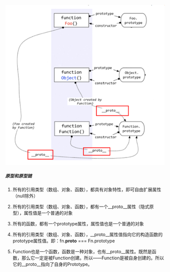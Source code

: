 ![prototype](./prototype.png)

##### 原型和原型链    

1. 所有的引用类型（数组、对象、函数），都具有对象特性，即可自由扩展属性（null除外）

2. 所有的引用类型（数组、对象、函数），都有一个__proto__属性（隐式原型），属性值是一个普通的对象

3. 所有的函数，都有一个prototype属性，属性值也是一个普通的对象

4. 所有的引用类型（数组、对象、函数），__proto__属性值指向它的构造函数的prototype属性值。即：fn.__proto__ === Fn.prototype 

5. Function也是一个函数，函数是一种对象，也有__proto__属性。既然是函数，那么它一定是被Function创建。所以——Function是被自身创建的。所以它的__proto__指向了自身的Prototype。 

   